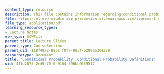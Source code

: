 ```yaml
---
content_type: resource
description: This file contains information regarding conditional probability definitions.
file: https://ol-ocw-studio-app-production.s3.amazonaws.com/courses/6-042j-mathematics-for-computer-science-spring-2015/411d20732ed975f09364396bb9f59517_MIT6_042JS15_ConditProbability.pdf
file_type: application/pdf
learning_resource_types:
- Lecture Notes
ocw_type: OCWFile
parent_title: Lecture Slides
parent_type: CourseSection
parent_uid: 118f09a2-89bc-f0f7-005f-6299a530d329
resourcetype: Document
title: 'Conditional Probability: Conditional Probability Definitions'
uid: 411d2073-2ed9-75f0-9364-396bb9f59517
---
```

